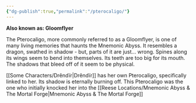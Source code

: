 ```yaml
---
{"dg-publish":true,"permalink":"/pterocaligo/"}
---
```


**Also known as: Gloomflyer**

The Pterocaligo, more commonly referred to as a Gloomflyer, is one of many living memories that haunts the Mnemonic Abyss. It resembles a dragon, swathed in shadow - but, parts of it are just... wrong. Spines along its wings seem to bend into themselves. Its teeth are too big for its mouth. The shadows that bleed off of it seem to be physical. 

[[Some Characters/Drěndïr\|Drěndïr]] has her own Pterocaligo, specifically linked to her. Its shadow is eternally burning off. This Pterocaligo was the one who initially knocked her into the [[Reese Locations/Mnemonic Abyss & The Mortal Forge\|Mnemonic Abyss & The Mortal Forge]]